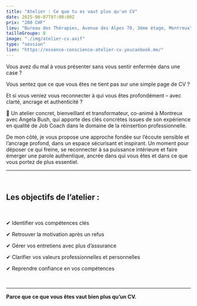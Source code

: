 ```yaml
---
title: "Atelier : Ce que tu es vaut plus qu'un CV"
date: 2025-06-07T07:00:00Z
prix: "200 CHF"
lieu: "Bureau des Thérapies, Avenue des Alpes 70, 3ème étage, Montreux"
tailleGroupe: 8
image: "./img/atelier-cv.avif"
type: "session"
lien: "https://essence-conscience-atelier-cv.youcanbook.me/"
---
```


Vous avez du mal à vous présenter sans vous sentir enfermée dans une case ?

Vous sentez que ce que vous êtes ne tient pas sur une simple page de CV ?

Et si vous veniez vous reconnecter à qui vous êtes profondément – avec clarté, ancrage et authenticité ?

🔸 Un atelier concret, bienveillant et transformateur, co-animé à Montreux avec Angela Bush, qui apporte des clés concrètes issues de son expérience en qualité de Job Coach dans le domaine de la réinsertion professionnelle.

De mon côté, je vous propose une approche fondée sur l’écoute sensible et l’ancrage profond, dans un espace sécurisant et inspirant.
Un moment pour déposer ce qui freine, se reconnecter à sa puissance intérieure et faire émerger une parole authentique, ancrée dans qui vous êtes et dans ce que vous portez de plus essentiel.

---
<br/>

## Les objectifs de l’atelier : 
<br/>

✔ Identifier vos compétences clés

✔ Retrouver la motivation après un refus

✔ Gérer vos entretiens avec plus d’assurance

✔ Clarifier vos valeurs professionnelles et personnelles

✔ Reprendre confiance en vos compétences

<br/>

---

**Parce que ce que vous êtes vaut bien plus qu’un CV.**
